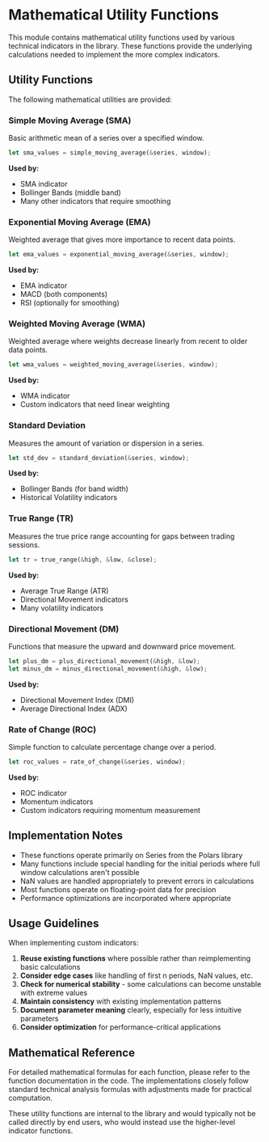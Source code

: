 # Mathematical Utility Functions

This module contains mathematical utility functions used by various technical indicators in the library. These functions provide the underlying calculations needed to implement the more complex indicators.

## Utility Functions

The following mathematical utilities are provided:

### Simple Moving Average (SMA)

Basic arithmetic mean of a series over a specified window.

```rust
let sma_values = simple_moving_average(&series, window);
```

**Used by:**
- SMA indicator
- Bollinger Bands (middle band)
- Many other indicators that require smoothing

### Exponential Moving Average (EMA)

Weighted average that gives more importance to recent data points.

```rust
let ema_values = exponential_moving_average(&series, window);
```

**Used by:**
- EMA indicator
- MACD (both components)
- RSI (optionally for smoothing)

### Weighted Moving Average (WMA)

Weighted average where weights decrease linearly from recent to older data points.

```rust
let wma_values = weighted_moving_average(&series, window);
```

**Used by:**
- WMA indicator
- Custom indicators that need linear weighting

### Standard Deviation

Measures the amount of variation or dispersion in a series.

```rust
let std_dev = standard_deviation(&series, window);
```

**Used by:**
- Bollinger Bands (for band width)
- Historical Volatility indicators

### True Range (TR)

Measures the true price range accounting for gaps between trading sessions.

```rust
let tr = true_range(&high, &low, &close);
```

**Used by:**
- Average True Range (ATR)
- Directional Movement indicators
- Many volatility indicators

### Directional Movement (DM)

Functions that measure the upward and downward price movement.

```rust
let plus_dm = plus_directional_movement(&high, &low);
let minus_dm = minus_directional_movement(&high, &low);
```

**Used by:**
- Directional Movement Index (DMI)
- Average Directional Index (ADX)

### Rate of Change (ROC)

Simple function to calculate percentage change over a period.

```rust
let roc_values = rate_of_change(&series, window);
```

**Used by:**
- ROC indicator
- Momentum indicators
- Custom indicators requiring momentum measurement

## Implementation Notes

- These functions operate primarily on Series from the Polars library
- Many functions include special handling for the initial periods where full window calculations aren't possible
- NaN values are handled appropriately to prevent errors in calculations
- Most functions operate on floating-point data for precision
- Performance optimizations are incorporated where appropriate

## Usage Guidelines

When implementing custom indicators:

1. **Reuse existing functions** where possible rather than reimplementing basic calculations
2. **Consider edge cases** like handling of first n periods, NaN values, etc.
3. **Check for numerical stability** - some calculations can become unstable with extreme values
4. **Maintain consistency** with existing implementation patterns
5. **Document parameter meaning** clearly, especially for less intuitive parameters
6. **Consider optimization** for performance-critical applications

## Mathematical Reference

For detailed mathematical formulas for each function, please refer to the function documentation in the code. The implementations closely follow standard technical analysis formulas with adjustments made for practical computation.

These utility functions are internal to the library and would typically not be called directly by end users, who would instead use the higher-level indicator functions. 